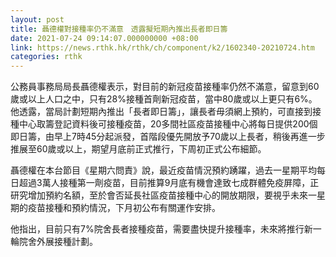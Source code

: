 ```yaml
---
layout: post
title: 聶德權對接種率仍不滿意　透露擬短期內推出長者即日籌
date: 2021-07-24 09:14:07.000000000 +08:00
link: https://news.rthk.hk/rthk/ch/component/k2/1602340-20210724.htm
categories: rthk
---
```


公務員事務局局長聶德權表示，對目前的新冠疫苗接種率仍然不滿意，留意到60歲或以上人口之中，只有28%接種首劑新冠疫苗，當中80歲或以上更只有6%。他透露，當局計劃短期內推出「長者即日籌」，讓長者毋須網上預約，可直接到接種中心取籌登記資料後可接種疫苗，20多間社區疫苗接種中心將每日提供200個即日籌，由早上7時45分起派發，首階段優先開放予70歲以上長者，稍後再進一步推展至60歲或以上，期望月底前正式推行，下周初正式公布細節。

聶德權在本台節目《星期六問責》說，最近疫苗情況預約踴躍，過去一星期平均每日超過3萬人接種第一劑疫苗，目前推算9月底有機會達致七成群體免疫屏障，正研究增加預約名額，至於會否延長社區疫苗接種中心的開放期限，要視乎未來一星期的疫苗接種和預約情況，下月初公布有關運作安排。

他指出，目前只有7%院舍長者接種疫苗，需要盡快提升接種率，未來將推行新一輪院舍外展接種計劃。
